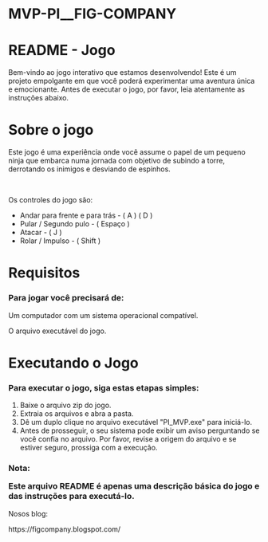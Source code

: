 # MVP-PI__FIG-COMPANY
<h1>README - Jogo</h1>
<p>Bem-vindo ao jogo interativo que estamos desenvolvendo! Este é um projeto empolgante em que você poderá experimentar uma aventura única e emocionante. Antes de executar o jogo, por favor, leia atentamente as instruções abaixo.</p>

<h1>Sobre o jogo</h1>
<p>Este jogo é uma experiência onde você assume o papel de um pequeno ninja que embarca numa jornada com objetivo de subindo a torre, derrotando os inimigos e desviando de espinhos.</p>
<br>
<p>Os controles do jogo são:</p>
<ul>
  <li>Andar para frente e para trás - ( A ) ( D )</li>
  <li>Pular / Segundo pulo          - ( Espaço )</li>
  <li>Atacar                        - ( J )</li>
  <li>Rolar / Impulso               - ( Shift )</li>
</ul>

<h1>Requisitos</h1>
<h3>Para jogar você precisará de:</h3>
<p>Um computador com um sistema operacional compatível.</p>
<p>O arquivo executável do jogo.</p>

<h1>Executando o Jogo</h1>
<h3>Para executar o jogo, siga estas etapas simples:</h3>
<ol>
  <li>Baixe o arquivo zip do jogo.</li>

  <li>Extraia os arquivos e abra a pasta.</li>

  <li>Dê um duplo clique no arquivo executável "PI_MVP.exe" para iniciá-lo.</li>

  <li>Antes de prosseguir, o seu sistema pode exibir um aviso perguntando se você confia no arquivo. Por favor, revise a origem do arquivo e se estiver seguro, prossiga com a execução.</li>
</ol>
<h3>Nota: <p>Este arquivo README é apenas uma descrição básica do jogo e das instruções para executá-lo.</p></h3>
<p>Nosos blog:</p>
https://figcompany.blogspot.com/


